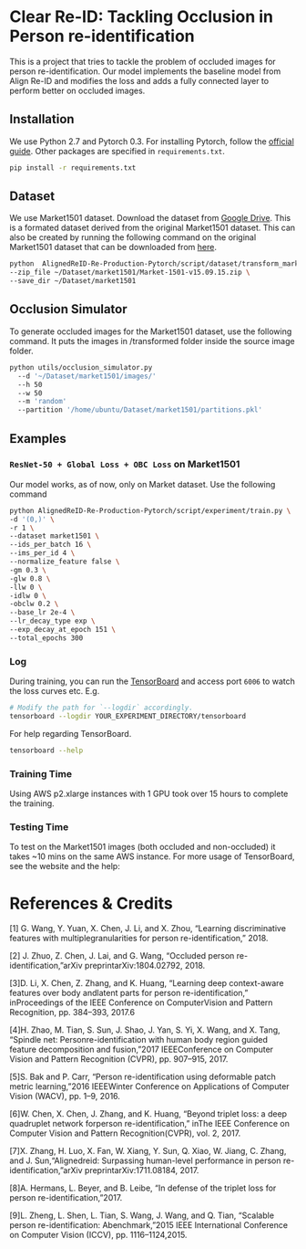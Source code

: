 # Clear Re-ID: Tackling Occlusion in Person re-identification

This is a project that tries to tackle the problem of occluded images for person re-identification. Our model implements the baseline model from Align Re-ID and modifies the loss and adds a fully connected layer to perform better on occluded images.

## Installation

We use Python 2.7 and Pytorch 0.3. For installing Pytorch, follow the [official guide](http://pytorch.org/). Other packages are specified in `requirements.txt`.

```bash
pip install -r requirements.txt
```

## Dataset

We use Market1501 dataset. Download the dataset from [Google Drive](https://drive.google.com/open?id=1CaWH7_csm9aDyTVgjs7_3dlZIWqoBlv4). This is a formated dataset derived from the original Market1501 dataset. This can also be created by running the following command on the original Market1501 dataset that can be downloaded from [here](http://www.liangzheng.org/Project/project_reid.html).

```bash
python 	AlignedReID-Re-Production-Pytorch/script/dataset/transform_market1501.py \
--zip_file ~/Dataset/market1501/Market-1501-v15.09.15.zip \
--save_dir ~/Dataset/market1501
```

## Occlusion Simulator
To generate occluded images for the Market1501 dataset, use the following command. It puts the images in /transformed folder inside the source image folder.

```bash
python utils/occlusion_simulator.py 
  --d '~/Dataset/market1501/images/' 
  --h 50 
  --w 50 
  --m 'random'
  --partition '/home/ubuntu/Dataset/market1501/partitions.pkl'
```
## Examples

### `ResNet-50 + Global Loss + OBC Loss` on Market1501

Our model works, as of now, only on Market dataset. Use the following command 

```bash
python AlignedReID-Re-Production-Pytorch/script/experiment/train.py \
-d '(0,)' \
-r 1 \
--dataset market1501 \
--ids_per_batch 16 \
--ims_per_id 4 \
--normalize_feature false \
-gm 0.3 \
-glw 0.8 \
-llw 0 \
-idlw 0 \
-obclw 0.2 \
--base_lr 2e-4 \
--lr_decay_type exp \
--exp_decay_at_epoch 151 \
--total_epochs 300
```

### Log

During training, you can run the [TensorBoard](https://github.com/lanpa/tensorboard-pytorch) and access port `6006` to watch the loss curves etc. E.g.

```bash
# Modify the path for `--logdir` accordingly.
tensorboard --logdir YOUR_EXPERIMENT_DIRECTORY/tensorboard
```
For help regarding TensorBoard.

```bash
tensorboard --help
```

### Training Time

Using AWS p2.xlarge instances with 1 GPU took over 15 hours to complete the training.

### Testing Time
To test on the Market1501 images (both occluded and non-occluded) it takes ~10 mins on the same AWS instance.
For more usage of TensorBoard, see the website and the help:

# References & Credits

[1] G. Wang, Y. Yuan, X. Chen, J. Li, and X. Zhou, “Learning discriminative features with multiplegranularities for person re-identification,” 2018.

[2] J. Zhuo, Z. Chen, J. Lai, and G. Wang, “Occluded person re-identification,”arXiv preprintarXiv:1804.02792, 2018.

[3]D. Li, X. Chen, Z. Zhang, and K. Huang, “Learning deep context-aware features over body andlatent parts for person re-identification,” inProceedings of the IEEE Conference on ComputerVision and Pattern Recognition, pp. 384–393, 2017.6
 
 [4]H. Zhao, M. Tian, S. Sun, J. Shao, J. Yan, S. Yi, X. Wang, and X. Tang, “Spindle net: Personre-identification with human body region guided feature decomposition and fusion,”2017 IEEEConference on Computer Vision and Pattern Recognition (CVPR), pp. 907–915, 2017.
 
 [5]S. Bak and P. Carr, “Person re-identification using deformable patch metric learning,”2016 IEEEWinter Conference on Applications of Computer Vision (WACV), pp. 1–9, 2016.
 
 [6]W. Chen, X. Chen, J. Zhang, and K. Huang, “Beyond triplet loss: a deep quadruplet network forperson re-identification,” inThe IEEE Conference on Computer Vision and Pattern Recognition(CVPR), vol. 2, 2017.
 
 [7]X.  Zhang,  H.  Luo,  X.  Fan,  W.  Xiang,  Y.  Sun,  Q.  Xiao,  W.  Jiang,  C.  Zhang,  and  J.  Sun,“Alignedreid: Surpassing human-level performance in person re-identification,”arXiv preprintarXiv:1711.08184, 2017.
 
 [8]A. Hermans, L. Beyer, and B. Leibe, “In defense of the triplet loss for person re-identification,”2017.
 
 [9]L. Zheng, L. Shen, L. Tian, S. Wang, J. Wang, and Q. Tian, “Scalable person re-identification: Abenchmark,”2015 IEEE International Conference on Computer Vision (ICCV), pp. 1116–1124,2015.

